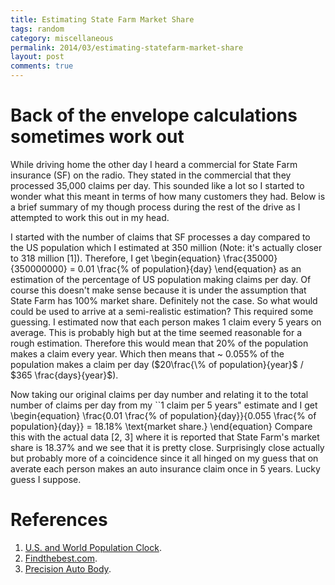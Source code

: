 ```yaml
---
title: Estimating State Farm Market Share
tags: random
category: miscellaneous
permalink: 2014/03/estimating-statefarm-market-share
layout: post
comments: true
---
```


# Back of the envelope calculations sometimes work out
While driving home the other day I heard a commercial for State Farm insurance (SF) on the radio. They stated in the commercial that they processed 35,000 claims per day. This sounded like a lot so I started to wonder what this meant in terms of how many customers they had. Below is a brief summary of my though process during the rest of the drive as I attempted to work this out in my head.

I started with the number of claims that SF processes a day compared to the US population which I estimated at 350 million (Note: it's actually closer to 318 million [1]). Therefore, I get
\begin{equation}
  \frac{35000}{350000000} = 0.01 \frac{\% of population}{day}
\end{equation}
as an estimation of the percentage of US population making claims per day. Of course this doesn't make sense because it is under the assumption that State Farm has 100% market share. Definitely not the case. So what would could be used to arrive at a semi-realistic estimation? This required some guessing. I estimated now that each person makes 1 claim every 5 years on average. This is probably high but at the time seemed reasonable for a rough estimation. Therefore this would mean that 20% of the population makes a claim every year. Which then means that ~ 0.055% of the population makes a claim per day ($20\frac{\% of population}{year}$ / $365 \frac{days}{year}$).

Now taking our original claims per day number and relating it to the total number of claims per day from my ``1 claim per 5 years" estimate and I get
\begin{equation}
  \frac{0.01 \frac{\% of population}{day}}{0.055 \frac{\% of population}{day}} = 18.18\% \text{market share.}
\end{equation}
Compare this with the actual data [2, 3] where it is reported that State Farm's market share is 18.37% and we see that it is pretty close. Surprisingly close actually but probably more of a coincidence since it all hinged on my guess that on averate each person makes an auto insurance claim once in 5 years. Lucky guess I suppose.



# References
1. [U.S. and World Population Clock](http://www.census.gov/popclock/).
2. [Findthebest.com](http://car-insurance.findthebest.com/q/25/3238/How-big-is-State-Farm-auto-insurance).
3. [Precision Auto Body](http://pabbodyshop.com/2013/04/big-auto-insurers-see-decline-in-market-share/).
